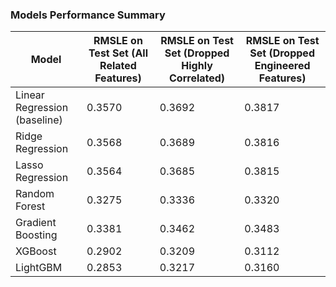 ### Models Performance Summary

| Model                       | RMSLE on Test Set (All Related Features) | RMSLE on Test Set (Dropped Highly Correlated) | RMSLE on Test Set (Dropped Engineered Features) |
|-----------------------------|------------------------------------------|----------------------------------------|--------------------------------------------------|
| Linear Regression (baseline)| 0.3570                                  | 0.3692                                 | 0.3817                                           |
| Ridge Regression            | 0.3568                                  | 0.3689                                 | 0.3816                                           |
| Lasso Regression            | 0.3564                                  | 0.3685                                 | 0.3815                                           |
| Random Forest               | 0.3275                                  | 0.3336                                 | 0.3320                                           |
| Gradient Boosting           | 0.3381                                  | 0.3462                                 | 0.3483                                           |
| XGBoost                     | 0.2902                                  | 0.3209                                 | 0.3112                                           |
| LightGBM                    | 0.2853                                  | 0.3217                                 | 0.3160                                           |

